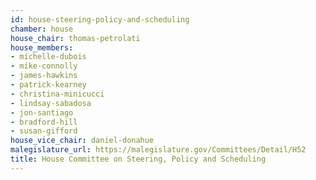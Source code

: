 ```yaml
---
id: house-steering-policy-and-scheduling
chamber: house
house_chair: thomas-petrolati
house_members:
- michelle-dubois
- mike-connolly
- james-hawkins
- patrick-kearney
- christina-minicucci
- lindsay-sabadosa
- jon-santiago
- bradford-hill
- susan-gifford
house_vice_chair: daniel-donahue
malegislature_url: https://malegislature.gov/Committees/Detail/H52
title: House Committee on Steering, Policy and Scheduling
---
```

